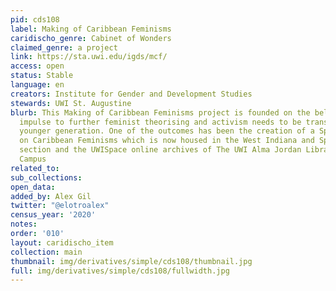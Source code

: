 ```yaml
---
pid: cds108
label: Making of Caribbean Feminisms
caridischo_genre: Cabinet of Wonders
claimed_genre: a project
link: https://sta.uwi.edu/igds/mcf/
access: open
status: Stable
language: en
creators: Institute for Gender and Development Studies
stewards: UWI St. Augustine
blurb: This Making of Caribbean Feminisms project is founded on the belief that the
  impulse to further feminist theorising and activism needs to be transmitted to a
  younger generation. One of the outcomes has been the creation of a Special Collection
  on Caribbean Feminisms which is now housed in the West Indiana and Special Collections
  section and the UWISpace online archives of The UWI Alma Jordan Library, St. Augustine
  Campus
related_to:
sub_collections:
open_data:
added_by: Alex Gil
twitter: "@elotroalex"
census_year: '2020'
notes:
order: '010'
layout: caridischo_item
collection: main
thumbnail: img/derivatives/simple/cds108/thumbnail.jpg
full: img/derivatives/simple/cds108/fullwidth.jpg
---
```

